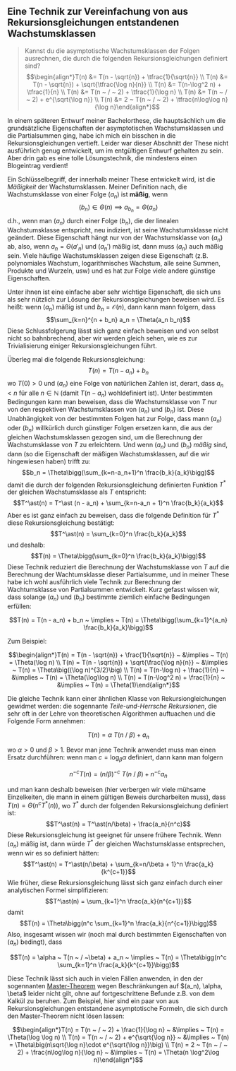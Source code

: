 ## Eine Technik zur Vereinfachung von aus Rekursionsgleichungen entstandenen Wachstumsklassen

> Kannst du die asymptotische Wachstumsklassen der Folgen ausrechnen, die durch die folgenden Rekursionsgleichungen definiert sind? $$\begin{align*}T(n) &= T(n - \sqrt{n}) + \tfrac{1}{\sqrt{n}} \\ T(n) &= T(n - \sqrt{n}) + \sqrt{\tfrac{\log n}{n}} \\ T(n) &= T(n-\log^2 n) + \tfrac{1}{n} \\ T(n) &= T(n ~ / ~ 2) + \tfrac{1}{\log n} \\ T(n) &= T(n ~ / ~ 2) + e^{\sqrt{\log n}} \\ T(n) &= 2 ~ T(n ~ / ~ 2) + \tfrac{n\log\log n}{\log n}\end{align*}$$

In einem späteren Entwurf meiner Bachelorthese, die hauptsächlich um die grundsätzliche Eigenschaften der asymptotischen Wachstumsklassen und die Partialsummen ging, habe ich mich ein bisschen in die Rekursionsgleichungen vertieft. Leider war dieser Abschnitt der These nicht ausführlich genug entwickelt, um im entgültigen Entwurf gehalten zu sein. Aber drin gab es eine tolle Lösungstechnik, die mindestens einen Blogeintrag verdient!

Ein Schlüsselbegriff, der innerhalb meiner These entwickelt wird, ist die *Mäßigkeit* der Wachstumsklassen. Meiner Definition nach, die Wachstumsklasse von einer Folge $(a_n)$ ist **mäßig**, wenn $$(b_n)\in\Theta(n) ~ \implies ~ a_{b_n} = \Theta(a_n)$$ d.h., wenn man $(a_n)$ durch einer Folge $(b_n)$, die der linealen Wachstumsklasse entspricht, neu indiziert, ist seine Wachstumsklasse nicht geändert. Diese Eigenschaft hängt nur von der Wachstumsklasse von $(a_n)$ ab, also, wenn $a_n = \Theta(a'_n)$ und $(a_n')$ mäßig ist, dann muss $(a_n)$ auch mäßig sein. Viele häufige Wachstumsklassen zeigen diese Eigenschaft (z.B. polynomiales Wachstum, logarithmisches Wachstum, alle seine Summen, Produkte und Wurzeln, usw) und es hat zur Folge viele andere günstige Eigenschaften.

Unter ihnen ist eine einfache aber sehr wichtige Eigenschaft, die sich uns als sehr nützlich zur Lösung der Rekursionsgleichungen beweisen wird. Es heißt: wenn $(a_n)$ mäßig ist und $b_n = \mathcal O(n)$, dann kann mann folgern, dass $$\sum_{k=n}^{n + b_n} a_n = \Theta(a_n b_n)$$ Diese Schlussfolgerung lässt sich ganz einfach beweisen und von selbst nicht so bahnbrechend, aber wir werden gleich sehen, wie es zur Trivialisierung einiger Rekursionsgleichungen führt.

Überleg mal die folgende Rekursionsgleichung: $$T(n) = T(n - a_n) + b_n$$ wo $T(0) > 0$ und $(a_n)$ eine Folge von natürlichen Zahlen ist, derart, dass $a_n < n$ für alle $n\in\mathbb N$ (damit $T(n-a_n)$ wohldefiniert ist). Unter bestimmten Bedingungen kann man beweisen, dass die Wachstumsklasse von $T$ nur von den respektiven Wachstumsklassen von $(a_n)$ und $(b_n)$ ist. Diese Unabhängigkeit von der bestimmten Folgen hat zur Folge, dass mann $(a_n)$ oder $(b_n)$ willkürlich durch günstiger  Folgen ersetzen kann, die aus der gleichen Wachstumsklassen gezogen sind, um die Berechnung der Wachstumsklasse von $T$ zu erleichtern. Und wenn $(a_n)$ und $(b_n)$ *mäßig* sind, dann (so die Eigenschaft der mäßigen Wachstumsklassen, auf die wir hingewiesen haben) trifft zu: $$b_n = \Theta\bigg(\sum_{k=n-a_n+1}^n \frac{b_k}{a_k}\bigg)$$ damit die durch der folgenden Rekursionsgleichung definierten Funktion $T^\ast$ der gleichen Wachstumsklasse als $T$ entspricht: $$T^\ast(n) = T^\ast (n - a_n) + \sum_{k=n-a_n + 1}^n \frac{b_k}{a_k}$$ Aber es ist ganz einfach zu beweisen, dass die folgende Definition für $T^\ast$ diese Rekursionsgleichung bestätigt: $$T^\ast(n) = \sum_{k=0}^n \frac{b_k}{a_k}$$ und deshalb: $$T(n) = \Theta\bigg(\sum_{k=0}^n \frac{b_k}{a_k}\bigg)$$ Diese Technik reduziert die Berechnung der Wachstumsklasse von $T$ auf die Berechnung der Wachtumsklasse dieser Partialsumme, und in meiner These habe ich wohl ausführlich viele Technik zur Berechnung der Wachtumsklasse von Partialsummen entwickelt. Kurz gefasst wissen wir, dass solange $(a_n)$ und $(b_n)$ bestimmte ziemlich einfache Bedingungen erfüllen:

$$T(n) = T(n - a_n) + b_n ~ \implies ~ T(n) = \Theta\bigg(\sum_{k=1}^{a_n} \frac{b_k}{a_k}\bigg)$$

Zum Beispiel:

$$\begin{align*}T(n) = T(n - \sqrt{n}) + \frac{1}{\sqrt{n}} ~ &\implies ~ T(n) = \Theta(\log n) \\ T(n) = T(n - \sqrt{n}) + \sqrt{\frac{\log n}{n}} ~ &\implies ~ T(n) = \Theta\big((\log n)^{3/2}\big) \\ T(n) = T(n-\log n) + \frac{1}{n} ~ &\implies ~ T(n) = \Theta(\log\log n) \\ T(n) = T(n-\log^2 n) + \frac{1}{n} ~ &\implies ~ T(n) = \Theta(1)\end{align*}$$

Die gleiche Technik kann einer ähnlichen Klasse von Rekursiongleichungen gewidmet werden: die sogennante *Teile-und-Herrsche Rekursionen*, die sehr oft in der Lehre von theoretischen Algorithmen auftuachen und die Folgende Form annehmen:

$$T(n) = \alpha ~ T(n ~ / ~\beta) + a_n$$

wo $\alpha > 0$ und $\beta > 1$. Bevor man jene Technik anwendet muss man einen Ersatz durchführen: wenn man $c = \log_\beta\alpha$ definiert, dann kann man folgern

$$n^{-c} T(n) = (n/\beta)^{-c} ~ T(n ~ / ~\beta) + n^{-c} a_n$$

und man kann deshalb beweisen (hier verbergen wir viele mühsame Einzelkeiten, die mann in einem gültigen Beweis durcharbeiten muss), dass $T(n) = \Theta(n^c T^\ast(n))$, wo $T^\ast$ durch der folgenden Rekursionsgleichung definiert ist: $$T^\ast(n) = T^\ast(n/\beta) + \frac{a_n}{n^c}$$ Diese Rekursionsgleichung ist geeignet für unsere frühere Technik. Wenn $(a_n)$ mäßig ist, dann würde $T^\ast$ der gleichen Wachstumsklasse entsprechen, wenn wir es so definiert hätten: $$T^\ast(n) = T^\ast(n/\beta) + \sum_{k=n/\beta + 1}^n \frac{a_k}{k^{c+1}}$$ Wie früher, diese Rekursionsgleichung lässt sich ganz einfach durch einer analytischen Formel simplifizieren: $$T^\ast(n) = \sum_{k=1}^n \frac{a_k}{n^{c+1}}$$ damit $$T(n) = \Theta\bigg(n^c \sum_{k=1}^n \frac{a_k}{n^{c+1}}\bigg)$$ Also, insgesamt wissen wir (noch mal durch bestimmten Eigenschaften von $(a_n)$ bedingt), dass

$$T(n) = \alpha ~ T(n ~ / ~\beta) + a_n ~ \implies ~ T(n) = \Theta\bigg(n^c \sum_{k=1}^n \frac{a_k}{k^{c+1}}\bigg)$$ 

Diese Technik lässt sich auch in vielen Fällen anwenden, in den der sogennanten [Master-Theorem](https://en.wikipedia.org/wiki/Master_theorem_(analysis_of_algorithms)) wegen Beschränkungen auf $(a_n), \alpha, \beta$ leider nicht gilt, ohne auf fortgeschrittene Befunde z.B. von dem Kalkül zu beruhen. Zum Beispiel, hier sind ein paar von aus Rekursionsgleichungen entstandene asymptotische Formeln, die sich durch den Master-Theorem nicht lösen lassen:

$$\begin{align*}T(n) = T(n ~ / ~ 2) + \frac{1}{\log n} ~ &\implies ~ T(n) = \Theta(\log \log n) \\ T(n) = T(n ~ / ~ 2) + e^{\sqrt{\log n}} ~ &\implies ~ T(n) = \Theta\big(n\sqrt{\log n}\cdot e^{\sqrt{\log n}}\big) \\ T(n) = 2 ~ T(n ~ / ~ 2) + \frac{n\log\log n}{\log n} ~ &\implies ~ T(n) = \Theta(n \log^2\log n)\end{align*}$$